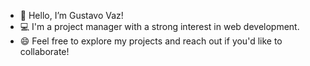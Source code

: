 - 👋 Hello, I’m Gustavo Vaz!
- 💻 I'm a project manager with a strong interest in web development.
- 😄 Feel free to explore my projects and reach out if you'd like to collaborate!

